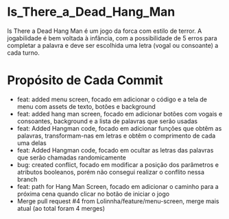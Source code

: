 # Is_There_a_Dead_Hang_Man

Is There a Dead Hang Man é um jogo da forca com estilo de terror. A jogabilidade é bem voltada à infância, com a possibilidade de 5 erros para completar a palavra e deve ser escolhida uma letra (vogal ou consoante) a cada turno. 

# Propósito de Cada Commit 

* feat: added menu screen, focado em adicionar o código e a tela de menu com assets de texto, botões e background 
* feat: added hang man screen, focado em adicionar botões com vogais e consoantes, background e a lista de palavras que serão usadas
* feat: Added Hangman code, focado em adicionar funções que obtêm as palavras, transformam-nas em letras e obtêm o comprimento de cada uma delas
* feat: Added Hangman code, focado em ocultar as letras das palavras que serão chamadas randomicamente
* bug: created conflict, focado em modificar a posição dos parâmetros e atributos booleanos, porém não consegui realizar o conflito nessa branch
* feat: path for Hang Man Screen, focado em adicionar o caminho para a próxima cena quando clicar no botão de iniciar o jogo
* Merge pull request #4 from Lolinnha/feature/menu-screen, merge mais atual (ao total foram 4 merges)
